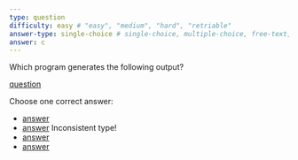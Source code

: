 ```yaml
---
type: question
difficulty: easy # "easy", "medium", "hard", "retriable"
answer-type: single-choice # single-choice, multiple-choice, free-text, multiple-free-texts, program
answer: c
---
```


Which program generates the following output?

[question](dot/dot.c.evy "evy:svg")

Choose one correct answer:

- [answer](dot/dot.a.evy "evy:source")
- [answer](dot/dot.b.evy "evy:text") Inconsistent type!
- [answer](dot/dot.c.evy "evy:source")
- [answer](dot/dot.d.evy "evy:source")
